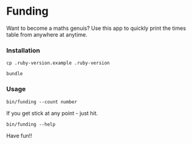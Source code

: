 # Funding

Want to become a maths genuis? Use this app to quickly print the times table from anywhere at anytime.

### Installation

```
cp .ruby-version.example .ruby-version
```

```
bundle
```

### Usage

```
bin/funding --count number
```

If you get stick at any point - just hit.

```
bin/funding --help
```

Have fun!!